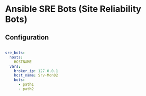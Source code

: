 # Ansible SRE Bots (Site Reliability Bots)

## Configuration

```yaml

sre_bots:
  hosts:
    HOSTNAME
  vars:
    broker_ip: 127.0.0.1
    host_name: Srv-Mon02
	bots:
	  - path1
	  - path2

```
